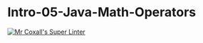 # Intro-05-Java-Math-Operators
[![Mr Coxall's Super Linter](https://github.com/ICS4U-Programming-MelodyB/Intro-05-Java-Math-Operators/workflows/Mr%20Coxall's%20Super%20Linter/badge.svg)](https://github.com/ICS4U-Programming-MelodyB/Intro-05-Java-Math-Operators/actions/)
